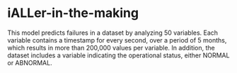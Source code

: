# iALLer-in-the-making
This model predicts failures in a dataset by analyzing 50 variables. Each variable contains a timestamp for every second, over a period of 5 months, which results in more than 200,000 values per variable. In addition, the dataset includes a variable indicating the operational status, either NORMAL or ABNORMAL.

